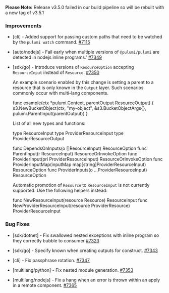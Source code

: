 **Please Note:** Release v3.5.0 failed in our build pipeline so will be rebuilt with a new tag of v3.5.1

### Improvements

- [cli] - Added support for passing custom paths that need
  to be watched by the `pulumi watch` command.
  [#7115](https://github.com/pulumi/pulumi/pull/7247)

- [auto/nodejs] - Fail early when multiple versions of `@pulumi/pulumi` are detected in nodejs inline programs.'
  [#7349](https://github.com/pulumi/pulumi/pull/7349)

- [sdk/go] - Introduce versions of `ResourceOption` accepting `ResourceInput` instead of `Resource`.
  [#7350](https://github.com/pulumi/pulumi/pull/7350/)

  An example scenario enabled by this change is setting a parent to a
  resource that is only known in the `Output` layer. Such scenarios
  commonly occur with multi-lang components.

  func example(ctx *pulumi.Context, parentOutput ResourceOutput) {
     s3.NewBucketObject(ctx, "my-object", &s3.BucketObjectArgs{}, pulumi.ParentInput(parentOutput))
  }

  List of all new types and functions:

  type ResourceInput
  type ProviderResourceInput
  type ProviderResourceOutput

  func DependsOnInputs(o []ResourceInput) ResourceOption
  func ParentInput(r ResourceInput) ResourceOrInvokeOption
  func ProviderInput(pri ProviderResourceInput) ResourceOrInvokeOption
  func ProviderInputMap(inputMap map[string]ProviderResourceInput) ResourceOption
  func ProviderInputs(o ...ProviderResourceInput) ResourceOption

  Automatic promotion of `Resource` to `ResourceInput` is not
  currently supported. Use the following helpers instead:

  func NewResourceInput(resource Resource) ResourceInput
  func NewProviderResourceInput(resource ProviderResource) ProviderResourceInput


### Bug Fixes

- [sdk/dotnet] - Fix swallowed nested exceptions with inline program so they correctly bubble to consumer
  [#7323](https://github.com/pulumi/pulumi/pull/7323)

- [sdk/go] - Specify known when creating outputs for construct.
  [#7343](https://github.com/pulumi/pulumi/pull/7343)

- [cli] - Fix passphrase rotation.
  [#7347](https://github.com/pulumi/pulumi/pull/7347)

- [multilang/python] - Fix nested module generation.
  [#7353](https://github.com/pulumi/pulumi/pull/7353)

- [multilang/nodejs] - Fix a hang when an error is thrown within an apply in a remote component.
  [#7365](https://github.com/pulumi/pulumi/pull/7365)
